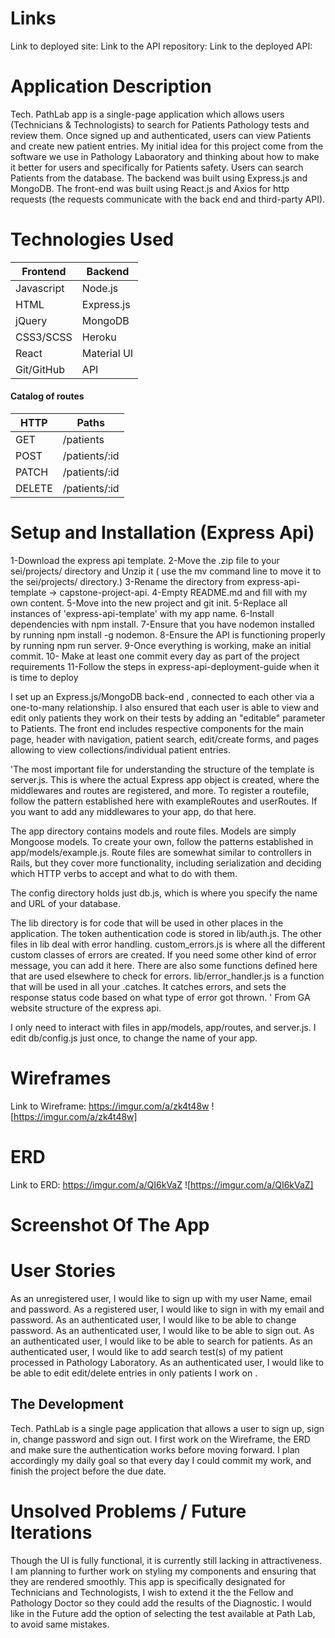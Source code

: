 
# Links
Link to deployed site:
Link to the API repository:
Link to the deployed API:

# Application Description
Tech. PathLab app is a single-page application which allows users  (Technicians & Technologists) to search for Patients Pathology tests and  review them. Once signed up and authenticated, users can view Patients and create new patient entries.
My initial idea for this project come from the software we use in Pathology Labaoratory and thinking about how to make it better for users and specifically for Patients safety.
Users can search Patients from the database. The backend was built using Express.js and MongoDB. The front-end was built using React.js and Axios for http requests (the requests communicate with the back end and third-party API).

# Technologies Used

Frontend     | Backend    |
| ------------- |------------|
| Javascript    | Node.js    |
| HTML          | Express.js |
| jQuery        | MongoDB    |
| CSS3/SCSS     | Heroku     |
| React         | Material UI|
|  Git/GitHub   |      API   |


#### Catalog of routes
| HTTP   | Paths          |
| ------ |----------------|
| GET    | /patients      |
| POST   | /patients/:id  |
| PATCH  | /patients/:id  |
| DELETE | /patients/:id  |


# Setup and Installation (Express Api)

1-Download the express api template.
2-Move the .zip file to your sei/projects/ directory and Unzip it ( use the mv command line to move it to the sei/projects/ directory.)
3-Rename the directory from express-api-template -> capstone-project-api.
4-Empty README.md and fill with my own content.
5-Move into the new project and git init.
5-Replace all instances of 'express-api-template' with my app name.
6-Install dependencies with npm install.
7-Ensure that you have nodemon installed by running npm install -g nodemon.
8-Ensure the API is functioning properly by running npm run server.
9-Once everything is working, make an initial commit.
10- Make at least one commit every day as part of the project requirements
11-Follow the steps in express-api-deployment-guide when it is time to deploy

I set up an Express.js/MongoDB back-end , connected to each other via a one-to-many relationship. I also ensured that each user is able to view and edit only patients they work on their tests by adding an "editable" parameter to Patients.
The front end includes respective components for the main page, header with navigation, patient search, edit/create forms, and pages allowing to view collections/individual patient entries.

'The most important file for understanding the structure of the template is server.js. This is where the actual Express app object is created, where the middlewares and routes are registered, and more. To register a routefile, follow the pattern established here with exampleRoutes and userRoutes. If you want to add any middlewares to your app, do that here.

The app directory contains models and route files. Models are simply Mongoose models. To create your own, follow the patterns established in app/models/example.js. Route files are somewhat similar to controllers in Rails, but they cover more functionality, including serialization and deciding which HTTP verbs to accept and what to do with them.

The config directory holds just db.js, which is where you specify the name and URL of your database.

The lib directory is for code that will be used in other places in the application. The token authentication code is stored in lib/auth.js. The other files in lib deal with error handling. custom_errors.js is where all the different custom classes of errors are created. If you need some other kind of error message, you can add it here. There are also some functions defined here that are used elsewhere to check for errors. lib/error_handler.js is a function that will be used in all your .catches. It catches errors, and sets the response status code based on what type of error got thrown. ' From GA website structure of the express api.

I only need to interact with files in app/models, app/routes, and server.js. I edit db/config.js just once, to change the name of your app.


# Wireframes
Link to Wireframe: https://imgur.com/a/zk4t48w
 ![https://imgur.com/a/zk4t48w]

# ERD

Link to ERD: https://imgur.com/a/QI6kVaZ
 ![https://imgur.com/a/QI6kVaZ]

 #  Screenshot Of The App


# User Stories
As an unregistered user, I would like to sign up with my user Name, email and password.
As a registered user, I would like to sign in with my email and password.
As an authenticated user, I would like to be able to change password.
As an authenticated user, I would like to be able to sign out.
As an authenticated user, I would like to be able to search for patients.
As an authenticated user, I would like to add search test(s) of my patient processed in Pathology Laboratory.
As an authenticated user, I would like to be able to edit edit/delete entries in only patients I work on .


## The Development
 Tech. PathLab is a single page application that allows a user to sign up, sign in, change password and sign out.
I first work on the Wireframe, the ERD and make sure the authentication works  before moving forward.
I plan accordingly  my daily goal so that every day I could  commit my work, and finish the project before the due date.

# Unsolved Problems / Future Iterations
Though the UI is fully functional, it is currently still lacking in attractiveness.
I am planning to further work on styling my components  and ensuring that they are rendered smoothly.
This app is specifically designated for Technicians and Technologists, I wish to extend it the the Fellow and Pathology Doctor so they could add the results of the Diagnostic.
I would like in the Future add the option of selecting the test available at Path Lab, to avoid same mistakes.
